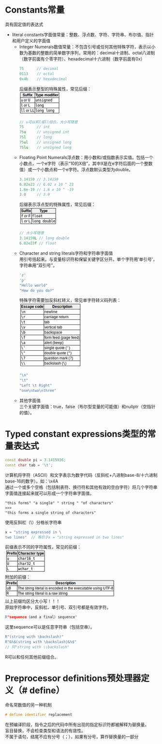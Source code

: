 # Constants常量
具有固定值的表达式
- literal constants字面值常量：整数、浮点数、字符、字符串、布尔值、指针和用户定义的字面值  
    - Integer Numerals数值常量：不包含引号或任何其他特殊字符，表示以小数为基数的整数的简单数字序列，常用的：decimal十进制、octal八进制（数字前面有个零字符）、hexadecimal十六进制（数字前面有0x）
        ```c++
        75      // decimal
        0113    // octal
        0x4b    // hexadecimal
        ```
        后缀表示整型的特殊属性，常见后缀：  
        ![](./pics/suffix.png) 
        ```c++
        // u可以和l或ll组合，大小写随意
        75      // int
        75u     // unsigned int
        75l     // long
        75ul    // unsigned long
        75lu    // unsigned long
        ```
    - Floating Point Numerals浮点数：用小数和/或指数表示实值。包括一个小数点，一个e字符（表示“10的X倍”，其中X是在e字符后面的一个整数值）或一个小数点和一个e字符。浮点数默认类型为double。
        ```c++
        3.14159 // 3.14159
        6.02e23 // 6.02 x 10 ^ 23
        1.6e-19 // 1.6 x 10 ^ -19
        3.0     // 3.0
        ```
        后缀表示浮点型的特殊属性，常见后缀：  
        ![](./pics/suffix2.png)
        ```c++
        // 大小写随意
        3.14159L // long double
        6.02e23f // float
        ```
    - Character and string literals字符和字符串字面值  
        用引号括起来。与变量标识符和保留关键字区分开。单个字符用‘单引号’，字符串用“双引号”。
        ```c++
        'z'
        'p'
        "Hello world"
        "How do you do?"
        ```
        特殊字符需要加反斜杠转义，常见单字符转义码列表：  
        ![](./pics/sc-escape-code.png)
        ```c++
        "\n"
        "\t"
        "Left \t Right"
        "one\ntwo\nthree"
        ```
    - 其他字面值  
        三个关键字面值：true，false（布尔型变量的可能值）和nullptr（空指针的值）。

# Typed constant expressions类型的常量表达式
```c++
const double pi = 3.1415926;
const char tab = '\t';
```
计算机将字符（ASCII）和文字表示为数字代码（反斜杠+八进制base-8/十六进制base-16的数字）。如：\x4A  
通过一个或多个空格（包括制表符、换行符和其他有效的空白字符）将几个字符串字面值连接起来就可以形成一个字符串字面值。
```
"this forms" "a single" " string " "of characters"
>>>
"this forms a single string of characters"
```
使用反斜杠（\）分格长字符串
```c++
x = "string expressed in \
two lines"  // 等价于x = "string expressed in two lines"
```
前缀表示不同的字符属性，常见的前缀：  
![](./pics/prefix.png)  
附加的前缀：  
![](./pics/prefix2.png)  
以上前缀均区分大小写！！！  
原始字符串中，反斜杠、单引号、双引号都是有效字符。  
```c++
R"sequence（and a final）sequence"  
```
这里sequence可以是任意字符串（包括空串）。  
```c++
R"(string with \backslash)"
R"&%$(string with \backslash)&%$"   
// 同"string with \\backslash"
```
R可以和任何其他前缀组合。

# Preprocessor definitions预处理器定义（# define）
命名常数值的另一种机制  
```c++
# define identifier replacement  
```
在预编译阶段，指令之后的代码中所有出现的指定标识符都被解释为替换量。  
盲目替换，不会检查类型和语法的有效性。  
不属于语句，结尾不应有分号（；），如果有分号，算作替换量的一部分
